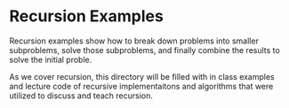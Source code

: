 # Recursion Examples
Recursion examples show how to break down problems into smaller subproblems, solve those subproblems, and finally combine the results to solve the initial proble.

As we cover recursion, this directory will be filled with in class examples and lecture code of recursive implementaitons and algorithms that were utilized to discuss and teach recursion.